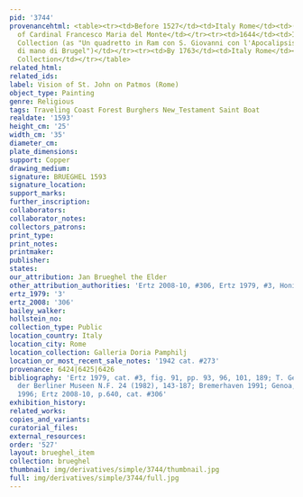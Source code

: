 ```yaml
---
pid: '3744'
provenancehtml: <table><tr><td>Before 1527</td><td>Italy Rome</td><td>(Possibly) Collection
  of Cardinal Francesco Maria del Monte</td></tr><tr><td>1644</td><td>Italy Rome</td><td>Barberini
  Collection (as "Un quadretto in Ram con S. Giovanni con l'Apocalipsis con una marina
  di mano di Brugel")</td></tr><tr><td>By 1763</td><td>Italy Rome</td><td>Doria Pamphili
  Collection</td></tr></table>
related_html:
related_ids:
label: Vision of St. John on Patmos (Rome)
object_type: Painting
genre: Religious
tags: Traveling Coast Forest Burghers New_Testament Saint Boat
realdate: '1593'
height_cm: '25'
width_cm: '35'
diameter_cm:
plate_dimensions:
support: Copper
drawing_medium:
signature: BRUEGHEL 1593
signature_location:
support_marks:
further_inscription:
collaborators:
collaborator_notes:
collectors_patrons:
print_type:
print_notes:
printmaker:
publisher:
states:
our_attribution: Jan Brueghel the Elder
other_attribution_authorities: 'Ertz 2008-10, #306, Ertz 1979, #3, Honig database'
ertz_1979: '3'
ertz_2008: '306'
bailey_walker:
hollstein_no:
collection_type: Public
location_country: Italy
location_city: Rome
location_collection: Galleria Doria Pamphilj
location_or_most_recent_sale_notes: '1942 cat. #273'
provenance: 6424|6425|6426
bibliography: 'Ertz 1979, cat. #3, fig. 91, pp. 93, 96, 101, 189; T. Gerszi in Jahrbuch
  der Berliner Museen N.F. 24 (1982), 143-187; Bremerhaven 1991; Genoa, Palazzo Ducale,
  1996; Ertz 2008-10, p.640, cat. #306'
exhibition_history:
related_works:
copies_and_variants:
curatorial_files:
external_resources:
order: '527'
layout: brueghel_item
collection: brueghel
thumbnail: img/derivatives/simple/3744/thumbnail.jpg
full: img/derivatives/simple/3744/full.jpg
---
```

